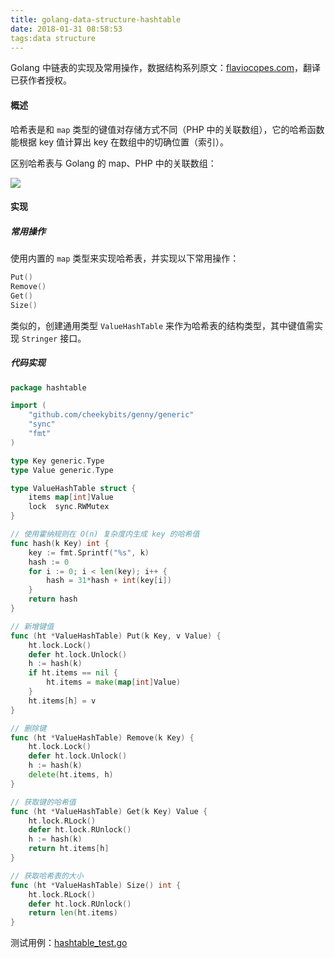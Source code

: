 ```yaml
---
title: golang-data-structure-hashtable
date: 2018-01-31 08:58:53
tags:data structure
---
```


Golang 中链表的实现及常用操作，数据结构系列原文：[flaviocopes.com](https://flaviocopes.com/golang-data-structure-linked-list/)，翻译已获作者授权。

<!-- more -->



#### 概述

哈希表是和 `map` 类型的键值对存储方式不同（PHP 中的关联数组），它的哈希函数能根据 key 值计算出 key 在数组中的切确位置（索引）。

区别哈希表与 Golang 的 map、PHP 中的关联数组：

 ![](http://p2j5s8fmr.bkt.clouddn.com/hash-table.png)



#### 实现

##### 常用操作

使用内置的 `map` 类型来实现哈希表，并实现以下常用操作：

```go
Put()
Remove()
Get()
Size()
```

类似的，创建通用类型 `ValueHashTable` 来作为哈希表的结构类型，其中键值需实现 `Stringer` 接口。

##### 代码实现

```go
package hashtable

import (
	"github.com/cheekybits/genny/generic"
	"sync"
	"fmt"
)

type Key generic.Type
type Value generic.Type

type ValueHashTable struct {
	items map[int]Value
	lock  sync.RWMutex
}

// 使用霍纳规则在 O(n) 复杂度内生成 key 的哈希值
func hash(k Key) int {
	key := fmt.Sprintf("%s", k)
	hash := 0
	for i := 0; i < len(key); i++ {
		hash = 31*hash + int(key[i])
	}
	return hash
}

// 新增键值
func (ht *ValueHashTable) Put(k Key, v Value) {
	ht.lock.Lock()
	defer ht.lock.Unlock()
	h := hash(k)
	if ht.items == nil {
		ht.items = make(map[int]Value)
	}
	ht.items[h] = v
}

// 删除键
func (ht *ValueHashTable) Remove(k Key) {
	ht.lock.Lock()
	defer ht.lock.Unlock()
	h := hash(k)
	delete(ht.items, h)
}

// 获取键的哈希值
func (ht *ValueHashTable) Get(k Key) Value {
	ht.lock.RLock()
	defer ht.lock.RUnlock()
	h := hash(k)
	return ht.items[h]
}

// 获取哈希表的大小
func (ht *ValueHashTable) Size() int {
	ht.lock.RLock()
	defer ht.lock.RUnlock()
	return len(ht.items)
}
```

测试用例：[hashtable_test.go](https://github.com/wuYinBest/blog/blob/master/codes/golang-data-structure-hashtable/hashtable_test.go)








































